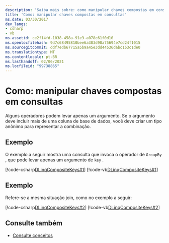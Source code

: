 ```yaml
---
description: 'Saiba mais sobre: como manipular chaves compostas em consultas'
title: 'Como: manipular chaves compostas em consultas'
ms.date: 03/30/2017
dev_langs:
- csharp
- vb
ms.assetid: ce2f14fd-1038-458a-91e3-a078c61f0d10
ms.openlocfilehash: 9d7c68495810bee6a383d98a75694e7cd24f1015
ms.sourcegitcommit: ddf7edb67715a5b9a45e3dd44536dabc153c1de0
ms.translationtype: MT
ms.contentlocale: pt-BR
ms.lasthandoff: 02/06/2021
ms.locfileid: "99738865"
---
```

# <a name="how-to-handle-composite-keys-in-queries"></a>Como: manipular chaves compostas em consultas

Alguns operadores podem levar apenas um argumento. Se o argumento deve incluir mais de uma coluna de base de dados, você deve criar um tipo anônimo para representar a combinação.  
  
## <a name="example"></a>Exemplo  

 O exemplo a seguir mostra uma consulta que invoca o operador de `GroupBy` , que pode levar apenas um argumento de `key` .  
  
 [!code-csharp[DLinqCompositeKeys#1](../../../../../../samples/snippets/csharp/VS_Snippets_Data/DLinqCompositeKeys/cs/Program.cs#1)]
 [!code-vb[DLinqCompositeKeys#1](../../../../../../samples/snippets/visualbasic/VS_Snippets_Data/DLinqCompositeKeys/vb/Module1.vb#1)]  
  
## <a name="example"></a>Exemplo  

 Refere-se a mesma situação join, como no exemplo a seguir:  
  
 [!code-csharp[DLinqCompositeKeys#2](../../../../../../samples/snippets/csharp/VS_Snippets_Data/DLinqCompositeKeys/cs/Program.cs#2)]
 [!code-vb[DLinqCompositeKeys#2](../../../../../../samples/snippets/visualbasic/VS_Snippets_Data/DLinqCompositeKeys/vb/Module1.vb#2)]  
  
## <a name="see-also"></a>Consulte também

- [Consulte conceitos](query-concepts.md)
